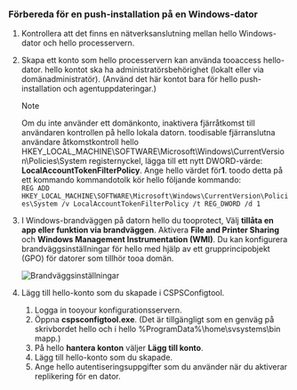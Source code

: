 ### <a name="prepare-for-a-push-installation-on-a-windows-computer"></a>Förbereda för en push-installation på en Windows-dator

1. Kontrollera att det finns en nätverksanslutning mellan hello Windows-dator och hello processervern.
2. Skapa ett konto som hello processervern kan använda tooaccess hello-dator. hello kontot ska ha administratörsbehörighet (lokalt eller via domänadministratör). (Använd det här kontot bara för hello push-installation och agentuppdateringar.)

   > [!NOTE]
   > Om du inte använder ett domänkonto, inaktivera fjärråtkomst till användaren kontrollen på hello lokala datorn. toodisable fjärranslutna användare åtkomstkontroll hello HKEY_LOCAL_MACHINE\SOFTWARE\Microsoft\Windows\CurrentVersion\Policies\System registernyckel, lägga till ett nytt DWORD-värde: **LocalAccountTokenFilterPolicy**. Ange hello värdet för**1**. toodo detta på ett kommando kommandotolk kör hello följande kommando:  
   `REG ADD HKEY_LOCAL_MACHINE\SOFTWARE\Microsoft\Windows\CurrentVersion\Policies\System /v LocalAccountTokenFilterPolicy /t REG_DWORD /d 1`
   >
   >
2. I Windows-brandväggen på datorn hello du tooprotect, Välj **tillåta en app eller funktion via brandväggen**. Aktivera **File and Printer Sharing** och **Windows Management Instrumentation (WMI)**. Du kan konfigurera brandväggsinställningar för hello med hjälp av ett grupprincipobjekt (GPO) för datorer som tillhör tooa domän.

   ![Brandväggsinställningar](./media/site-recovery-prepare-push-install-mob-svc-win/mobility1.png)

3. Lägg till hello-konto som du skapade i CSPSConfigtool.
    1.  Logga in tooyour konfigurationsservern.
    2.  Öppna **cspsconfigtool.exe**. (Det är tillgängligt som en genväg på skrivbordet hello och i hello %ProgramData%\home\svsystems\bin mapp.)
    3.  På hello **hantera konton** väljer **Lägg till konto**.
    4.  Lägg till hello-konto som du skapade.
    5.  Ange hello autentiseringsuppgifter som du använder när du aktiverar replikering för en dator.

